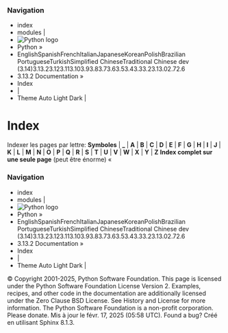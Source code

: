 ### Navigation
  * index
  * modules |
  * ![Python logo](https://docs.python.org/fr/3/_static/py.svg)
  * Python »
  * EnglishSpanishFrenchItalianJapaneseKoreanPolishBrazilian PortugueseTurkishSimplified ChineseTraditional Chinese
dev (3.14)3.13.23.123.113.103.93.83.73.63.53.43.33.23.13.02.72.6
  * 3.13.2 Documentation » 
  * Index
  * | 
  * Theme  Auto Light Dark |


# Index
Indexer les pages par lettre:
**Symboles** | **_** | **A** | **B** | **C** | **D** | **E** | **F** | **G** | **H** | **I** | **J** | **K** | **L** | **M** | **N** | **O** | **P** | **Q** | **R** | **S** | **T** | **U** | **V** | **W** | **X** | **Y** | **Z**
**Index complet sur une seule page** (peut être énorme)
«
### Navigation
  * index
  * modules |
  * ![Python logo](https://docs.python.org/fr/3/_static/py.svg)
  * Python »
  * EnglishSpanishFrenchItalianJapaneseKoreanPolishBrazilian PortugueseTurkishSimplified ChineseTraditional Chinese
dev (3.14)3.13.23.123.113.103.93.83.73.63.53.43.33.23.13.02.72.6
  * 3.13.2 Documentation » 
  * Index
  * | 
  * Theme  Auto Light Dark |


©  Copyright  2001-2025, Python Software Foundation. This page is licensed under the Python Software Foundation License Version 2. Examples, recipes, and other code in the documentation are additionally licensed under the Zero Clause BSD License. See History and License for more information. The Python Software Foundation is a non-profit corporation. Please donate. Mis à jour le févr. 17, 2025 (05:58 UTC). Found a bug? Créé en utilisant Sphinx 8.1.3. 
